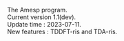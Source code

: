 The Amesp program.  
Current version 1.1(dev).  
Update time : 2023-07-11.  
New features : TDDFT-ris and TDA-ris.  
